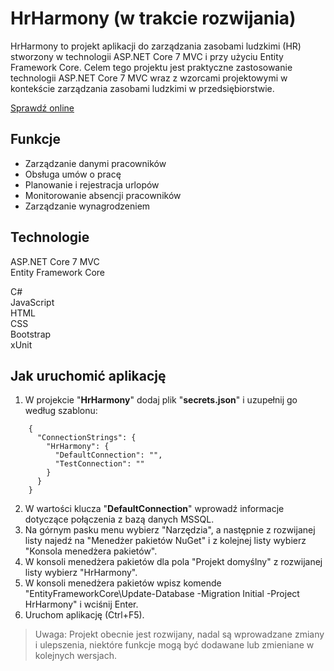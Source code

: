 # HrHarmony (w trakcie rozwijania)

HrHarmony to projekt aplikacji do zarządzania zasobami ludzkimi (HR) stworzony w technologii ASP.NET Core 7 MVC i przy użyciu Entity Framework Core. 
Celem tego projektu jest praktyczne zastosowanie technologii ASP.NET Core 7 MVC wraz z wzorcami projektowymi w kontekście zarządzania zasobami ludzkimi w przedsiębiorstwie.  

[Sprawdź online](http://hrharmony-001-site1.gtempurl.com)

## Funkcje

- Zarządzanie danymi pracowników  
- Obsługa umów o pracę  
- Planowanie i rejestracja urlopów  
- Monitorowanie absencji pracowników  
- Zarządzanie wynagrodzeniem  

## Technologie

ASP.NET Core 7 MVC  
Entity Framework Core  

C#  
JavaScript  
HTML  
CSS  
Bootstrap  
xUnit  

## Jak uruchomić aplikację

1. W projekcie "**HrHarmony**" dodaj plik "**secrets.json**" i uzupełnij go według szablonu:  
```  
	{
	  "ConnectionStrings": {
		"HrHarmony": {
		  "DefaultConnection": "",
		  "TestConnection": ""
		}
	  }
	}
```
2. W wartości klucza "**DefaultConnection**" wprowadź informacje dotyczące połączenia z bazą danych MSSQL.  
3. Na górnym pasku menu wybierz "Narzędzia", a następnie z rozwijanej listy najedź na "Menedżer pakietów NuGet" i z kolejnej listy wybierz "Konsola menedżera pakietów".  
4. W konsoli menedżera pakietów dla pola "Projekt domyślny" z rozwijanej listy wybierz "HrHarmony".  
5. W konsoli menedżera pakietów wpisz komende "EntityFrameworkCore\Update-Database -Migration Initial -Project HrHarmony" i wciśnij Enter.  
6. Uruchom aplikację (Ctrl+F5).  
  
  
  
> Uwaga: Projekt obecnie jest rozwijany, nadal są wprowadzane zmiany i ulepszenia, niektóre funkcje mogą być dodawane lub zmieniane w kolejnych wersjach.
